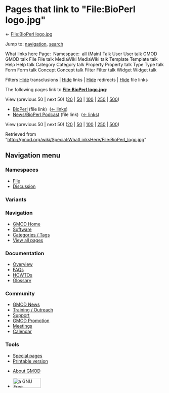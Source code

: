 <div id="mw-page-base" class="noprint">

</div>

<div id="mw-head-base" class="noprint">

</div>

<div id="content" class="mw-body" role="main">

<span id="top"></span>

<div id="mw-js-message" style="display:none;">

</div>



# <span dir="auto">Pages that link to "File:BioPerl logo.jpg"</span>

<div id="bodyContent">

<div id="contentSub">

← [File:BioPerl
logo.jpg](/wiki/File:BioPerl_logo.jpg "File:BioPerl logo.jpg")

</div>

<div id="jump-to-nav" class="mw-jump">

Jump to: [navigation](#mw-navigation), [search](#p-search)

</div>

<div id="mw-content-text">

What links here Page:  Namespace:  all (Main) Talk User User talk GMOD
GMOD talk File File talk MediaWiki MediaWiki talk Template Template talk
Help Help talk Category Category talk Property Property talk Type Type
talk Form Form talk Concept Concept talk Filter Filter talk Widget
Widget talk

Filters
[Hide](/mediawiki/index.php?title=Special:WhatLinksHere/File:BioPerl_logo.jpg&hidetrans=1 "Special:WhatLinksHere/File:BioPerl logo.jpg")
transclusions \|
[Hide](/mediawiki/index.php?title=Special:WhatLinksHere/File:BioPerl_logo.jpg&hidelinks=1 "Special:WhatLinksHere/File:BioPerl logo.jpg")
links \|
[Hide](/mediawiki/index.php?title=Special:WhatLinksHere/File:BioPerl_logo.jpg&hideredirs=1 "Special:WhatLinksHere/File:BioPerl logo.jpg")
redirects \|
[Hide](/mediawiki/index.php?title=Special:WhatLinksHere/File:BioPerl_logo.jpg&hideimages=1 "Special:WhatLinksHere/File:BioPerl logo.jpg")
file links

The following pages link to **[File:BioPerl
logo.jpg](/wiki/File:BioPerl_logo.jpg "File:BioPerl logo.jpg")**:

View (previous 50 \| next 50)
([20](/mediawiki/index.php?title=Special:WhatLinksHere/File:BioPerl_logo.jpg&limit=20 "Special:WhatLinksHere/File:BioPerl logo.jpg")
\|
[50](/mediawiki/index.php?title=Special:WhatLinksHere/File:BioPerl_logo.jpg&limit=50 "Special:WhatLinksHere/File:BioPerl logo.jpg")
\|
[100](/mediawiki/index.php?title=Special:WhatLinksHere/File:BioPerl_logo.jpg&limit=100 "Special:WhatLinksHere/File:BioPerl logo.jpg")
\|
[250](/mediawiki/index.php?title=Special:WhatLinksHere/File:BioPerl_logo.jpg&limit=250 "Special:WhatLinksHere/File:BioPerl logo.jpg")
\|
[500](/mediawiki/index.php?title=Special:WhatLinksHere/File:BioPerl_logo.jpg&limit=500 "Special:WhatLinksHere/File:BioPerl logo.jpg"))

- [BioPerl](/wiki/BioPerl "BioPerl") (file link) ‎
  <span class="mw-whatlinkshere-tools">([←
  links](/mediawiki/index.php?title=Special:WhatLinksHere&target=BioPerl "Special:WhatLinksHere"))</span>
- [News/BioPerl
  Podcast](/wiki/News/BioPerl_Podcast "News/BioPerl Podcast") (file
  link) ‎ <span class="mw-whatlinkshere-tools">([←
  links](/mediawiki/index.php?title=Special:WhatLinksHere&target=News%2FBioPerl+Podcast "Special:WhatLinksHere"))</span>

View (previous 50 \| next 50)
([20](/mediawiki/index.php?title=Special:WhatLinksHere/File:BioPerl_logo.jpg&limit=20 "Special:WhatLinksHere/File:BioPerl logo.jpg")
\|
[50](/mediawiki/index.php?title=Special:WhatLinksHere/File:BioPerl_logo.jpg&limit=50 "Special:WhatLinksHere/File:BioPerl logo.jpg")
\|
[100](/mediawiki/index.php?title=Special:WhatLinksHere/File:BioPerl_logo.jpg&limit=100 "Special:WhatLinksHere/File:BioPerl logo.jpg")
\|
[250](/mediawiki/index.php?title=Special:WhatLinksHere/File:BioPerl_logo.jpg&limit=250 "Special:WhatLinksHere/File:BioPerl logo.jpg")
\|
[500](/mediawiki/index.php?title=Special:WhatLinksHere/File:BioPerl_logo.jpg&limit=500 "Special:WhatLinksHere/File:BioPerl logo.jpg"))

</div>

<div class="printfooter">

Retrieved from
"<http://gmod.org/wiki/Special:WhatLinksHere/File:BioPerl_logo.jpg>"

</div>

<div id="catlinks" class="catlinks catlinks-allhidden">

</div>

<div class="visualClear">

</div>

</div>

</div>

<div id="mw-navigation">

## Navigation menu

<div id="mw-head">



<div id="left-navigation">

<div id="p-namespaces" class="vectorTabs" role="navigation"
aria-labelledby="p-namespaces-label">

### Namespaces

- <span id="ca-nstab-image"><a href="/wiki/File:BioPerl_logo.jpg" accesskey="c"
  title="View the file page [c]">File</a></span>
- <span id="ca-talk"><a
  href="/mediawiki/index.php?title=File_talk:BioPerl_logo.jpg&amp;action=edit&amp;redlink=1"
  accesskey="t"
  title="Discussion about the content page [t]">Discussion</a></span>

</div>

<div id="p-variants" class="vectorMenu emptyPortlet" role="navigation"
aria-labelledby="p-variants-label">

### 

### Variants[](#)

<div class="menu">

</div>

</div>

</div>

<div id="right-navigation">





</div>



</div>

</div>

</div>

<div id="mw-panel">

<div id="p-logo" role="banner">

<a href="/wiki/Main_Page"
style="background-image: url(http://gmod.org/images/GMOD-cogs.png);"
title="Visit the main page"></a>

</div>

<div id="p-Navigation" class="portal" role="navigation"
aria-labelledby="p-Navigation-label">

### Navigation

<div class="body">

- <span id="n-GMOD-Home">[GMOD Home](/wiki/Main_Page)</span>
- <span id="n-Software">[Software](/wiki/GMOD_Components)</span>
- <span id="n-Categories-.2F-Tags">[Categories /
  Tags](/wiki/Categories)</span>
- <span id="n-View-all-pages">[View all
  pages](/wiki/Special:AllPages)</span>

</div>

</div>

<div id="p-Documentation" class="portal" role="navigation"
aria-labelledby="p-Documentation-label">

### Documentation

<div class="body">

- <span id="n-Overview">[Overview](/wiki/Overview)</span>
- <span id="n-FAQs">[FAQs](/wiki/Category:FAQ)</span>
- <span id="n-HOWTOs">[HOWTOs](/wiki/Category:HOWTO)</span>
- <span id="n-Glossary">[Glossary](/wiki/Glossary)</span>

</div>

</div>

<div id="p-Community" class="portal" role="navigation"
aria-labelledby="p-Community-label">

### Community

<div class="body">

- <span id="n-GMOD-News">[GMOD News](/wiki/GMOD_News)</span>
- <span id="n-Training-.2F-Outreach">[Training /
  Outreach](/wiki/Training_and_Outreach)</span>
- <span id="n-Support">[Support](/wiki/Support)</span>
- <span id="n-GMOD-Promotion">[GMOD
  Promotion](/wiki/GMOD_Promotion)</span>
- <span id="n-Meetings">[Meetings](/wiki/Meetings)</span>
- <span id="n-Calendar">[Calendar](/wiki/Calendar)</span>

</div>

</div>

<div id="p-tb" class="portal" role="navigation"
aria-labelledby="p-tb-label">

### Tools

<div class="body">

- <span id="t-specialpages"><a href="/wiki/Special:SpecialPages" accesskey="q"
  title="A list of all special pages [q]">Special pages</a></span>
- <span id="t-print"><a
  href="/mediawiki/index.php?title=Special:WhatLinksHere/File:BioPerl_logo.jpg&amp;printable=yes"
  rel="alternate" accesskey="p"
  title="Printable version of this page [p]">Printable version</a></span>

</div>

</div>

</div>

</div>

<div id="footer" role="contentinfo">

- <span id="footer-places-about">[About
  GMOD](/wiki/GMOD:About "GMOD:About")</span>

<!-- -->

- <span id="footer-copyrightico">[<img src="http://www.gnu.org/graphics/gfdl-logo-small.png" width="88"
  height="31" alt="a GNU Free Documentation License" />](http://www.gnu.org/licenses/fdl-1.3.html)</span>


<div style="clear:both">

</div>

</div>
